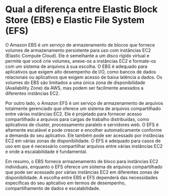 <h1>Qual a diferença entre Elastic Block Store (EBS) e Elastic File System (EFS)</h1>

O Amazon EBS é um serviço de armazenamento de blocos que fornece volumes de armazenamento persistente para uso com instâncias EC2 (Elastic Compute Cloud). Ele é semelhante a um disco rígido virtual e permite que você crie volumes, anexe-os a instâncias EC2 e formate-os com um sistema de arquivos à sua escolha. O EBS é adequado para aplicativos que exigem alto desempenho de I/O, como bancos de dados relacionais ou aplicativos que exigem acesso de baixa latência a dados. Os volumes do EBS são limitados a uma única zona de disponibilidade (Availability Zone) da AWS, mas podem ser facilmente anexados a diferentes instâncias EC2.

Por outro lado, o Amazon EFS é um serviço de armazenamento de arquivos totalmente gerenciado que oferece um sistema de arquivos compartilhado entre várias instâncias EC2. Ele é projetado para fornecer acesso compartilhado a arquivos para cargas de trabalho distribuídas, como aplicativos de cluster, processamento paralelo e servidores web. O EFS é altamente escalável e pode crescer e encolher automaticamente conforme a demanda do seu aplicativo. Ele também pode ser acessado por instâncias EC2 em várias zonas de disponibilidade. O EFS é adequado para casos de uso em que é necessário compartilhar arquivos entre várias instâncias EC2 e onde a escalabilidade é fundamental.

Em resumo, o EBS fornece armazenamento de bloco para instâncias EC2 individuais, enquanto o EFS oferece um sistema de arquivos compartilhado que pode ser acessado por várias instâncias EC2 em diferentes zonas de disponibilidade. A escolha entre EBS e EFS dependerá das necessidades específicas do seu aplicativo em termos de desempenho, compartilhamento de dados e escalabilidade.